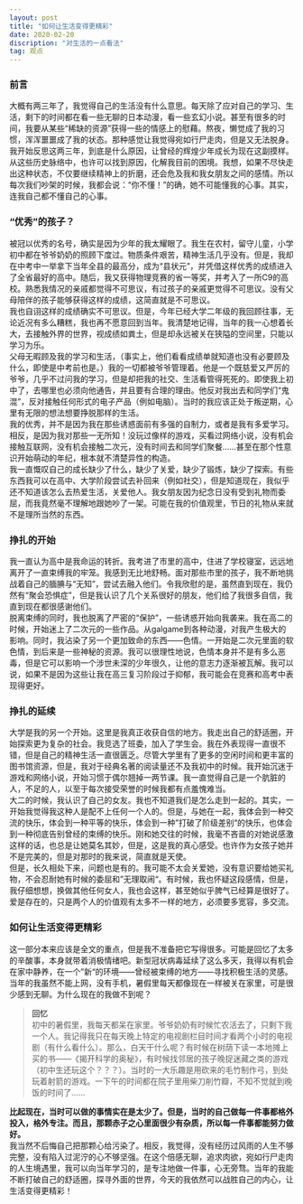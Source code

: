 ```yaml
---
layout: post
title: "如何让生活变得更精彩"
date: 2020-02-20
discription: "对生活的一点看法"
tag: 观点
---
```


### 前言     
大概有两三年了，我觉得自己的生活没有什么意思。每天除了应对自己的学习、生活，剩下的时间都在看一些无聊的日本动漫，看一些玄幻小说。甚至有很多的时间，我要从某些“稀缺的资源”获得一些的情感上的慰藉。熬夜，懒觉成了我的习惯，浑浑噩噩成了我的状态。那种感觉让我觉得宛如行尸走肉，但是又无法脱身。    
我开始反思这两三年，到底是什么原因，让曾经的辉煌少年成长为现在这副摸样。从这些历史脉络中，也许可以找到原因，化解我目前的困境。我想，如果不尽快走出这种状态，不仅要继续精神上的折磨，还会危及我和我女朋友之间的感情。所以每次我们吵架的时候，我都会说：“你不懂！”的确，她不可能懂我的心事。其实，连我自己都不懂自己的心事。
### “优秀”的孩子？
被冠以优秀的名号，确实是因为少年的我太耀眼了。我生在农村，留守儿童，小学初中都在爷爷奶奶的照顾下度过。物质条件艰苦，精神生活几乎没有。但是，我却在中考中一举拿下当年全县的最高分，成为“县状元”，并凭借这样优秀的成绩进入了全省最好的高中。随后，我又获得物理竞赛的省一等奖，并考入了一所C9的高校。熟悉我情况的亲戚都觉得不可思议，有过孩子的亲戚更觉得不可思议。没有父母陪伴的孩子能够获得这样的成绩，这简直就是不可思议。      
我也自诩这样的成绩确实不可思议。但是，今年已经大学二年级的我回顾往事，无论近况有多么糟糕，我也再不愿意回到当年。我清楚地记得，当年的我一心想着长大，去接触外界的世界，视成绩如粪土，但是却永远被关在狭隘的空间里，只能以学习为乐。      
父母无暇顾及我的学习和生活，（事实上，他们看看成绩单就知道也没有必要顾及什么，即使是中考前也是。）我的一切都被爷爷管理着。他是一个既慈爱又严厉的爷爷，几乎不过问我的学习，但是却把我的社交、生活看管得死死的。即使我上初中了，去哪里也必须向他通告，并且要有合理的理由。他反对我出去和同学们“鬼混”，反对接触任何形式的电子产品（例如电脑）。当时的我应该正处于叛逆期，心里有无限的想法想要挣脱那样的生活。         
我的优秀，并不是因为我在那些诱惑面前有多强的自制力，或者是我有多爱学习。相反，是因为我对那些一无所知！没玩过像样的游戏，买看过网络小说，没有机会接触互联网，没有机会接触二次元，没有时间去和同学们聚餐……甚至在那个性意识开始萌动的年纪，根本就不清楚异性的构造。        
我一直慨叹自己的成长缺少了什么，缺少了关爱，缺少了锻炼，缺少了探索。有些东西我可以在高中、大学阶段尝试去补回来（例如社交），但是知道现在，我似乎还不知道该怎么去热爱生活，关爱他人。我女朋友因为纪念日没有受到礼物而委屈，而我竟然毫不理解地跟她吵了一架。可能在我的价值观里，节日的礼物从来就不是理所当然的东西。
###  挣扎的开始
我一直认为高中是我命运的转折。我考进了市里的高中，住进了学校寝室，远远地离开了一直束缚我的牢笼。我感到无比地舒畅。面对那些市里的孩子，我不断地挑战着自己的腼腆与“无知”，尝试去融入他们。令我欣慰的是，虽然直到现在，我仍然有“聚会恐惧症”，但是我认识了几个关系很好的朋友，他们给了我很多自信，我直到现在都很感谢他们。       
脱离束缚的同时，我也脱离了严密的“保护”，一些诱惑开始向我袭来。我在高二的时候，开始迷上了二次元的一些作品。从galgame到各种动漫，对我产生极大的影响。同时，我沾染了另一个更加致命的东西——色情。一开始是二次元里面的软色情，到后来是一些神秘的资源。我可以很理性地说，色情本身并不是有多么恶毒，但是它可以影响一个涉世未深的少年很久，让他的意志力逐渐被瓦解。我可以说，如果不是因为这些让我在高三复习阶段过于抑郁，我可能会在竞赛和高考中表现得更好。     
###  挣扎的延续
大学是我的另一个开始。这里是我真正收获自信的地方。我走出自己的舒适圈，开始探索更为复杂的社会。我竞选了班委，加入了学生会。我在外表现得一直很不错，但是自己的精神生活一直很匮乏。尽管大学里有了更多的空闲时间和更丰富的图书馆资源，但是，我对于经典名著的阅读量还不及我初中的时候。我开始沉迷于游戏和网络小说，开始习惯于偶尔翘掉一两节课。我一直觉得自己是一个肮脏的人，不足的人，以至于每次接受荣誉的时候我都有点羞愧难当。      
大二的时候，我认识了自己的女友。我也不知道我们是怎么走到一起的。其实，一开始我觉得我这种人是配不上任何一个人的。但是，与她在一起，我体会到一种交流的快乐，体会到一种平等的快乐，体会到一种”打破了阶级差别“的快乐，也体会到一种彻底告别曾经的束缚的快乐。刚和她交往的时候，我毫不吝啬的对她说感激这样的话，也总是让她莫名其妙，但是，这是我的真心感受。也许作为女孩子她并不是完美的，但是对那时的我来说，简直就是天使。      
但是，长久相处下来，问题也是有的。我可能不太会关爱她，没有意识要给她买礼物，不会忍耐她有时候的委屈和”无理取闹“。有时候，我也怀疑这段感情，但是，我仔细想想，换做其他任何女人，我也会这样，甚至她似乎脾气已经算是很好了。爱是存在的，只是两个人的价值观有太多不一样的地方，必须要多宽容，多交流。     
###  如何让生活变得更精彩
这一部分本来应该是全文的重点，但是我不准备把它写得很多。可能是回忆了太多的辛酸事，本身就带着消极情绪吧。新型冠状病毒延续了这么多天，我得以有机会在家中静养，在一个”新“的环境——曾经被束缚的地方——寻找积极生活的灵感。当年的我虽然不能上网，没有手机，暑假里每天都像现在一样被关在家里，可是很少感到无聊。为什么现在的我做不到呢？       
>  **回忆**     
>初中的暑假里，我每天都呆在家里。爷爷奶奶有时候忙农活去了，只剩下我一个人。我记得我只在每天晚上特定的电视剧栏目时间才看两个小时的电视剧（有什么看什么）。那么，白天干什么呢？有时候在树荫下读一本地摊上买的书——《揭开科学的奥秘》，有时候找邻居的孩子晚捉迷藏之类的游戏（初中生还玩这个？？？）。当时的一大乐趣是用砍来的毛竹制作弓，到处玩着射箭的游戏。一下午的时间都在院子里用柴刀削竹瓣，不知不觉就到晚饭的时间了……     


**比起现在，当时可以做的事情实在是太少了。但是，当时的自己做每一件事都格外投入，格外专注。而且，那颗赤子之心里面很少有杂质，所以每一件事都能努力做好。**      
我当然不后悔自己把那颗心给污染了。相反，我觉得，没有经历过风雨的人生不够完整，没有陷入过泥泞的心不够坚强。在这个倍感无聊，追求肉欲，宛如行尸走肉的人生境遇里，我可以向当年学习的，是专注地做一件事，心无旁骛。当年的我能不断打破自己的舒适圈，探寻外面的世界，今天的我依然可以战胜自己的内心，让生活变得更精彩！
